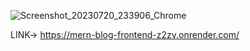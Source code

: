 ![Screenshot_20230720_233906_Chrome](https://github.com/AlpayC/MERN_Blog/assets/128373048/c7a4513f-63c5-4356-9d95-09735ee1ed4a)

LINK->
https://mern-blog-frontend-z2zv.onrender.com/
